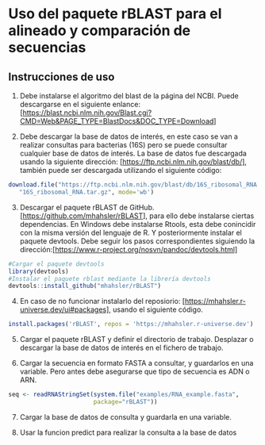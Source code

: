 # Uso del paquete rBLAST para el alineado y comparación de secuencias
 
 ## Instrucciones de uso

1.  Debe instalarse el algoritmo del blast de la página del NCBI. Puede descargarse en el siguiente enlance: [<https://blast.ncbi.nlm.nih.gov/Blast.cgi?CMD=Web&PAGE_TYPE=BlastDocs&DOC_TYPE=Download>] 

2.  Debe descargar la base de datos de interés, en este caso se van a realizar consultas para bacterias (16S) pero se puede consultar cualquier base de datos de interés. La base de datos fue descargada usando la siguiente dirección: [https://ftp.ncbi.nlm.nih.gov/blast/db/], también puede ser descargada utilizando el siguiente código: 
```R
download.file("https://ftp.ncbi.nlm.nih.gov/blast/db/16S_ribosomal_RNA.tar.gz",
   "16S_ribosomal_RNA.tar.gz", mode='wb')
```

3.  Descargar el paquete rBLAST de GitHub. [<https://github.com/mhahsler/rBLAST>], para ello debe instalarse ciertas dependencias. En Windows debe instalarse Rtools, esta debe conincidir con la misma versión del lenguaje de R. Y posteriormente instalar el paquete devtools. Debe seguir los pasos correspondientes siguiendo la dirección:[https://www.r-project.org/nosvn/pandoc/devtools.html]
```R
#Cargar el paquete devtools
library(devtools)
#Instalar el paquete rblast mediante la librería devtools
devtools::install_github("mhahsler/rBLAST")
```
4. En caso de no funcionar instalarlo del reposiorio: [https://mhahsler.r-universe.dev/ui#packages], usando el siguiente código.
```R
install.packages('rBLAST', repos = 'https://mhahsler.r-universe.dev')
```

5. Cargar el paquete rBLAST y definir el directorio de trabajo. Desplazar o descargar la base de datos de interés en el fichero de trabajo.
 
6. Cargar la secuencia en formato FASTA a consultar, y guardarlos en una variable. Pero antes debe asegurarse que tipo de secuencia es ADN o ARN.
```R
seq <- readRNAStringSet(system.file("examples/RNA_example.fasta",
                        package="rBLAST"))
```

7. Cargar la base de datos de consulta y guardarla en una variable.

8. Usar la funcion predict para realizar la consulta a la base de datos


